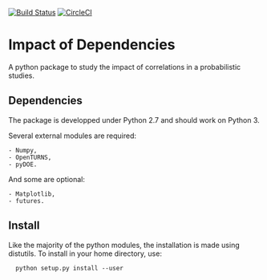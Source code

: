 [![Build Status](https://travis-ci.org/NazBen/impact-of-dependence.svg?branch=master)](https://travis-ci.org/NazBen/impact-of-dependence)
[![CircleCI](https://circleci.com/gh/NazBen/impact-of-dependence.svg?style=svg)](https://circleci.com/gh/NazBen/impact-of-dependence)
# Impact of Dependencies

A python package to study the impact of correlations in a probabilistic studies.

## Dependencies

The package is developped under Python 2.7 and should work on Python 3. 

Several external modules are required:

    - Numpy,
    - OpenTURNS,
    - pyDOE.

And some are optional:

    - Matplotlib,
    - futures.

## Install

Like the majority of the python modules, the installation is made using distutils. To install in your home directory, use:
```
  python setup.py install --user
```
